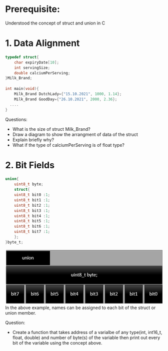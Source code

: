 # Prerequisite: 
Understood the concept of struct and union in C

# 1. Data Alignment
```C
typedef struct{
	char expiryDate[10];
	int servingSize;
	double calciumPerServing;
}Milk_Brand;

int main(void){
	Milk_Brand DutchLady={"15.10.2021", 1000, 1.14};
	Milk_Brand GoodDay={"26.10.2021", 2000, 2.36};
  ....
}
```
Questions:
- What is the size of struct Milk_Brand?
- Draw a diagram to show the arrangment of data of the struct
- Explain briefly why?
- What if the type of calciumPerServing is of float type?

# 2. Bit Fields
```C
union{
	uint8_t byte;
	struct{
	uint8_t bit0 :1;
	uint8_t bit1 :1;
	uint8_t bit2 :1;
	uint8_t bit3 :1;
	uint8_t bit4 :1;
	uint8_t bit5 :1;
	uint8_t bit6 :1;
	uint8_t bit7 :1;
	};
}byte_t;
```
![Bit Fields](image/bitfield.png)</br>
In the above example, names can be assigned to each bit of the struct or union member.</br>

Question:
- Create a function that takes address of a varialbe of any type(int, int16_t, float, double)
  and number of byte(s) of the variable then print out every bit of the variable using the concept above. 
